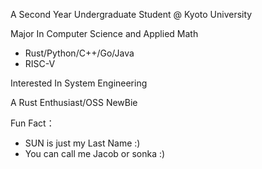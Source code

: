 
A Second Year Undergraduate Student @ Kyoto University

Major In Computer Science and Applied Math

+ Rust/Python/C++/Go/Java
+ RISC-V

Interested In System Engineering

A Rust Enthusiast/OSS NewBie


Fun Fact： 
- SUN is just my Last Name :) 
- You can call me Jacob or sonka :) 

